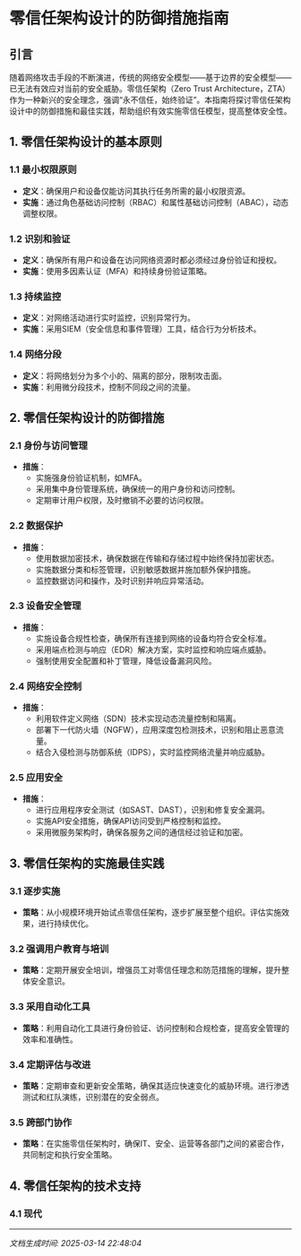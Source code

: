 # 零信任架构设计的防御措施指南

## 引言

随着网络攻击手段的不断演进，传统的网络安全模型——基于边界的安全模型——已无法有效应对当前的安全威胁。零信任架构（Zero Trust Architecture，ZTA）作为一种新兴的安全理念，强调“永不信任，始终验证”。本指南将探讨零信任架构设计中的防御措施和最佳实践，帮助组织有效实施零信任模型，提高整体安全性。

## 1. 零信任架构设计的基本原则

### 1.1 最小权限原则

- **定义**：确保用户和设备仅能访问其执行任务所需的最小权限资源。
- **实施**：通过角色基础访问控制（RBAC）和属性基础访问控制（ABAC），动态调整权限。

### 1.2 识别和验证

- **定义**：确保所有用户和设备在访问网络资源时都必须经过身份验证和授权。
- **实施**：使用多因素认证（MFA）和持续身份验证策略。

### 1.3 持续监控

- **定义**：对网络活动进行实时监控，识别异常行为。
- **实施**：采用SIEM（安全信息和事件管理）工具，结合行为分析技术。

### 1.4 网络分段

- **定义**：将网络划分为多个小的、隔离的部分，限制攻击面。
- **实施**：利用微分段技术，控制不同段之间的流量。

## 2. 零信任架构设计的防御措施

### 2.1 身份与访问管理

- **措施**：
  - 实施强身份验证机制，如MFA。
  - 采用集中身份管理系统，确保统一的用户身份和访问控制。
  - 定期审计用户权限，及时撤销不必要的访问权限。

### 2.2 数据保护

- **措施**：
  - 使用数据加密技术，确保数据在传输和存储过程中始终保持加密状态。
  - 实施数据分类和标签管理，识别敏感数据并施加额外保护措施。
  - 监控数据访问和操作，及时识别并响应异常活动。

### 2.3 设备安全管理

- **措施**：
  - 实施设备合规性检查，确保所有连接到网络的设备均符合安全标准。
  - 采用端点检测与响应（EDR）解决方案，实时监控和响应端点威胁。
  - 强制使用安全配置和补丁管理，降低设备漏洞风险。

### 2.4 网络安全控制

- **措施**：
  - 利用软件定义网络（SDN）技术实现动态流量控制和隔离。
  - 部署下一代防火墙（NGFW），应用深度包检测技术，识别和阻止恶意流量。
  - 结合入侵检测与防御系统（IDPS），实时监控网络流量并响应威胁。

### 2.5 应用安全

- **措施**：
  - 进行应用程序安全测试（如SAST、DAST），识别和修复安全漏洞。
  - 实施API安全措施，确保API访问受到严格控制和监控。
  - 采用微服务架构时，确保各服务之间的通信经过验证和加密。

## 3. 零信任架构的实施最佳实践

### 3.1 逐步实施

- **策略**：从小规模环境开始试点零信任架构，逐步扩展至整个组织。评估实施效果，进行持续优化。

### 3.2 强调用户教育与培训

- **策略**：定期开展安全培训，增强员工对零信任理念和防范措施的理解，提升整体安全意识。

### 3.3 采用自动化工具

- **策略**：利用自动化工具进行身份验证、访问控制和合规检查，提高安全管理的效率和准确性。

### 3.4 定期评估与改进

- **策略**：定期审查和更新安全策略，确保其适应快速变化的威胁环境。进行渗透测试和红队演练，识别潜在的安全弱点。

### 3.5 跨部门协作

- **策略**：在实施零信任架构时，确保IT、安全、运营等各部门之间的紧密合作，共同制定和执行安全策略。

## 4. 零信任架构的技术支持

### 4.1 现代

---

*文档生成时间: 2025-03-14 22:48:04*
